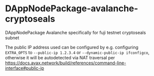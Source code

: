 # DAppNodePackage-avalanche-cryptoseals
DAppNodePackage Avalanche specifically for fuji testnet cryptoseals subnet

The public IP address used can be configured by e.g. configuring `EXTRA_OPTS` to `--public-ip 1.2.3.4` or `--dynamic-public-ip ifconfigco`, otherwise it will be autodetected via NAT traversal per https://docs.avax.network/build/references/command-line-interface#public-ip
